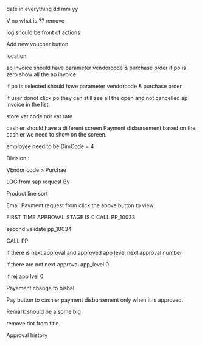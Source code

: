 date in everything
dd mm yy

V no what is ?? remove

log should be front of actions

Add new voucher button

location

ap invoice should have parameter vendorcode & purchase order
if po is zero show all the ap invoice

if po is selected should have parameter vendorcode & purchase order

if user donot click po they can still see all the open and not cancelled ap invoice in the list.

store vat code not vat rate

cashier should have a diiferent screen
Payment disbursement
based on the cashier we need to show on the screen.

employee need to be DimCode = 4

Division :

VEndor code > Purchae

LOG from sap request By

Product line sort

Email
Payment request from
click the above button to view

FIRST TIME APPROVAL STAGE IS 0
CALL PP_10033

second validate
pp_10034

CALL PP

if there is next approval and approved
app level next approval number

if there are not next approval
app_level 0

if rej
app lvel 0

Payement change to bishal

Pay button to cashier payment disbursement only when it is approved.

Remark should be a some big

remove dot from title.

Approval history
